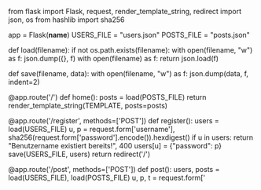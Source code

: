 from flask import Flask, request, render_template_string, redirect
import json, os
from hashlib import sha256

app = Flask(__name__)
USERS_FILE = "users.json"
POSTS_FILE = "posts.json"

def load(filename):
    if not os.path.exists(filename):
        with open(filename, "w") as f: json.dump({}, f)
    with open(filename) as f: return json.load(f)

def save(filename, data):
    with open(filename, "w") as f: json.dump(data, f, indent=2)

@app.route('/')
def home():
    posts = load(POSTS_FILE)
    return render_template_string(TEMPLATE, posts=posts)

@app.route('/register', methods=['POST'])
def register():
    users = load(USERS_FILE)
    u, p = request.form['username'], sha256(request.form['password'].encode()).hexdigest()
    if u in users: return "Benutzername existiert bereits!", 400
    users[u] = {"password": p}
    save(USERS_FILE, users)
    return redirect('/')

@app.route('/post', methods=['POST'])
def post():
    users, posts = load(USERS_FILE), load(POSTS_FILE)
    u, p, t = request.form['
